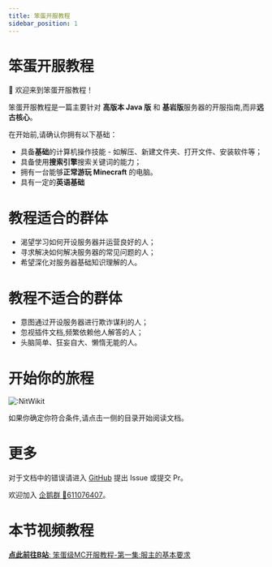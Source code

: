 ```yaml
---
title: 笨蛋开服教程
sidebar_position: 1
---
```


# 笨蛋开服教程

👋 欢迎来到笨蛋开服教程！

笨蛋开服教程是一篇主要针对 **高版本 Java 版** 和 **基岩版**服务器的开服指南,而非**远古核心**。

在开始前,请确认你拥有以下基础：

- 具备**基础**的计算机操作技能 - 如解压、新建文件夹、打开文件、安装软件等；
- 具备使用**搜索引擎**搜索关键词的能力；
- 拥有一台能够**正常游玩 Minecraft** 的电脑。
- 具有一定的**英语基础** 

# 教程适合的群体

- 渴望学习如何开设服务器并运营良好的人；
- 寻求解决如何解决服务器的常见问题的人；
- 希望深化对服务器基础知识理解的人。

# 教程不适合的群体

- 意图通过开设服务器进行欺诈谋利的人；
- 忽视插件文档,频繁依赖他人解答的人；
- 头脑简单、狂妄自大、懒惰无能的人。

# 开始你的旅程

![:NitWikit](https://count.kjchmc.cn/get/@:NitWikit)

如果你确定你符合条件,请点击一侧的目录开始阅读文档。

# 更多

对于文档中的错误请进入 [GitHub](https://github.com/postyizhan/NitWikit) 提出 Issue 或提交 Pr。

欢迎加入 [企鹅群 🐧611076407](https://qm.qq.com/q/lEnfzgzxjq)。

# 本节视频教程

[**点此前往B站**: 笨蛋级MC开服教程-第一集:服主的基本要求](https://www.bilibili.com/video/BV16W421R7tm/?share_source=copy_web&vd_source=53975e70eabfc1d6563221a670d4021a)
